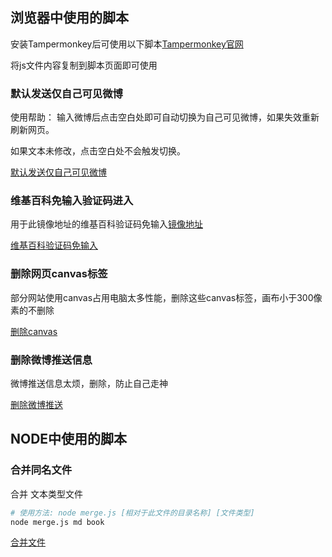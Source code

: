 ## 浏览器中使用的脚本

安装Tampermonkey后可使用以下脚本[Tampermonkey官网](https://www.tampermonkey.net/)

将js文件内容复制到脚本页面即可使用

### 默认发送仅自己可见微博

使用帮助：
输入微博后点击空白处即可自动切换为自己可见微博，如果失效重新刷新网页。

如果文本未修改，点击空白处不会触发切换。

[默认发送仅自己可见微博](https://github.com/coddylau/Script/blob/master/post-weibo.js)

### 维基百科免输入验证码进入

用于此镜像地址的维基百科验证码免输入[镜像地址](https://zh.wikipedia.hk.cn/wiki/Wikipedia:%E9%A6%96%E9%A1%B5)

[维基百科验证码免输入](https://github.com/coddylau/Script/blob/master/wiki.js)

### 删除网页canvas标签

部分网站使用canvas占用电脑太多性能，删除这些canvas标签，画布小于300像素的不删除

[删除canvas](https://github.com/coddylau/Script/blob/master/remove-canvas.js)

### 删除微博推送信息

微博推送信息太烦，删除，防止自己走神

[删除微博推送](https://github.com/coddylau/Script/blob/master/weibo-zen.js)


## NODE中使用的脚本

### 合并同名文件

合并 文本类型文件
```bash
# 使用方法: node merge.js [相对于此文件的目录名称] [文件类型]
node merge.js md book
```



[合并文件](https://github.com/coddylau/Script/blob/master/merge.js)